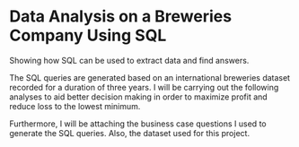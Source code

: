 # Data Analysis on a Breweries Company Using SQL
 Showing how SQL can be used to extract data and find answers.

The SQL queries are generated based on an international breweries dataset recorded for a duration of three years.
I will be carrying out the following analyses to aid better decision making in order to maximize
profit and reduce loss to the lowest minimum.

Furthermore, I will be attaching the business case questions I used to generate the SQL queries. Also, the dataset used for this project.
